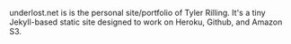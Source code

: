 underlost.net is is the personal site/portfolio of Tyler Rilling. It's a tiny Jekyll-based static site designed to work on Heroku, Github, and Amazon S3.
